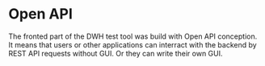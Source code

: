 # Open API

The fronted part of the DWH test tool was build with Open API conception. It means that users or other applications can interract with the backend by REST API requests without GUI. Or they can write their own GUI.

